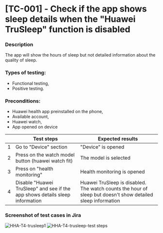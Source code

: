 # **[TC-001] - Check if the app shows sleep details when the "Huawei TruSleep" function is disabled**

### **Description**

The app will show the hours of sleep but not detailed information about the quality of sleep.

### **Types of testing:**

- Functional testing,
- Positive testing.

### **Preconditions:**

- Huawei health app preinstalled on the phone,
- Available account,
- Huawei watch,
- App opened on device

|     | **Test steps**                                                               | **Expected results**                                                                                        |
| --- | ---------------------------------------------------------------------------- | ----------------------------------------------------------------------------------------------------------- |
| 1   | Go to "Device" section                                                       | "Device" is opened                                                                                          |
| 2   | Press on the watch model button (huawei watch fit)                           | The model is selected                                                                                       |
| 3   | Press on "health monitoring"                                                 | Health monitoring is opened                                                                                 |
| 4   | Disable "Huawei TruSleep" and see if the app shows details sleep information | Huawei TruSleep is disabled. The watch counts the hour of sleep but doesn't show detailed sleep information |

### **Screenshot of test cases in Jira**

![HHA-T4-trusleep1](https://user-images.githubusercontent.com/110250127/205513861-e7f83775-31ca-4959-af7f-5487d4eea69d.png)
![HHA-T4-trusleep-test steps](https://user-images.githubusercontent.com/110250127/205513980-8f306c5b-ffd2-4aa4-ba68-1fb2ff9b7738.png)


